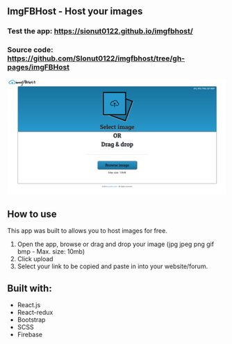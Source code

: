 ## ImgFBHost - Host your images

### Test the app: https://sionut0122.github.io/imgfbhost/

### Source code: https://github.com/SIonut0122/imgfbhost/tree/gh-pages/imgFBHost

![imgfbhost](https://raw.githubusercontent.com/SIonut0122/imgfbhost/gh-pages/static/media/imgfbhost.png)
## How to use

This app  was built to allows you to host images for free.

1. Open the app, browse or drag and drop your image (jpg jpeg png gif bmp - Max. size: 10mb)
2. Click upload
3. Select your link to be copied and paste in into your website/forum.

## Built with:

- React.js
- React-redux
- Bootstrap
- SCSS
- Firebase

